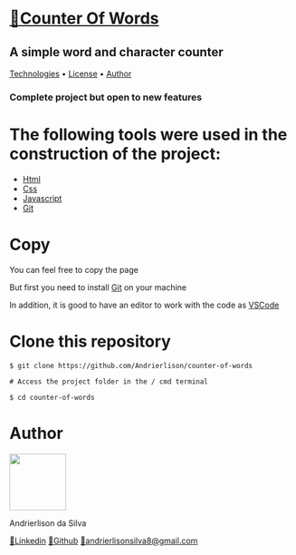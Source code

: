 <h1>
    <a href="https://andrierlison.github.io/counter-of-words/">🔗Counter Of Words</a>
</h1>

<h2>A simple word and character counter</h2>

<p>
    <a href="#technologies">Technologies</a> •
    <a href="https://github.com/Andrierlison/counter-of-words/blob/master/LICENSE" 
       target="_blank">License</a> •
    <a href="#author">Author</a>
</p>

<h3>Complete project but open to new features</h3>

<h1 id="technologies">The following tools were used in the construction of the project:</h1>

- [Html](https://developer.mozilla.org/pt-BR/docs/Web/HTML)
- [Css](https://developer.mozilla.org/pt-BR/docs/Web/CSS)
- [Javascript](https://developer.mozilla.org/pt-BR/docs/Aprender/JavaScript)
- [Git](https://git-scm.com/)

<h1>Copy</h1>
<p>You can feel free to copy the page</p>

<p>But first you need to install <a href="https://git-scm.com">Git</a> on your machine</p>

<p>In addition, it is good to have an editor to work with the code as <a href="https://code.visualstudio.com/">VSCode</a></p>

<h1>Clone this repository</h1>

```
$ git clone https://github.com/Andrierlison/counter-of-words

# Access the project folder in the / cmd terminal

$ cd counter-of-words
```

<h1 id="author">Author</h1>
<img 
src="https://avatars1.githubusercontent.com/u/58059077?s=460&u=fe7710f54c3de191e906a30fd79877cecd312e9b&v=4"
width="100px"
/>
<p>Andrierlison da Silva</p>
<a href="https://www.linkedin.com/in/andrierlison-da-silva-916775190/">🔗Linkedin</a>
<a href="https://github.com/Andrierlison">🔗Github</a>
<a href="mailto:andrierlisonsilva8@gmail.com"><i class="fas fa-envelope"></i>🔗andrierlisonsilva8@gmail.com</a>
